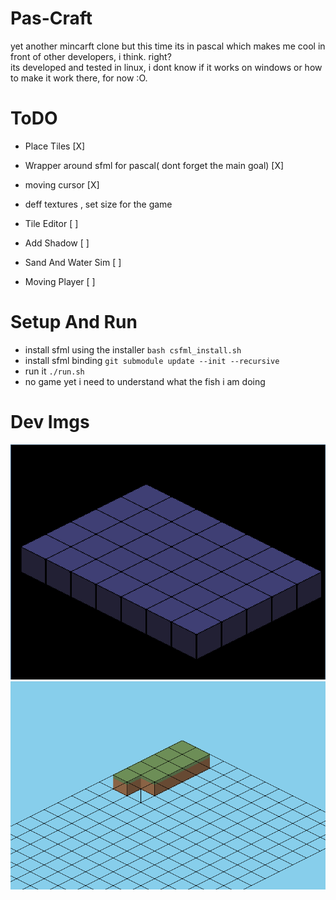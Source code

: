 # Pas-Craft
yet another mincarft clone but this time its in pascal which makes me cool in front of other developers, i think. right?        
its developed and tested in linux, i dont know if it works on windows or how to make it work there, for now :O.    

# ToDO
-   Place Tiles [X]
-   Wrapper around sfml for pascal( dont forget the main goal) [X]
-   moving cursor [X]
-   deff textures , set size for the game

-   Tile Editor [ ]
-   Add Shadow  [ ]
-   Sand And Water Sim [ ]
-   Moving Player [ ]


# Setup And Run
-   install sfml using the installer ``` bash csfml_install.sh ```
-   install sfml binding ``` git submodule update --init --recursive ```
-   run it ``` ./run.sh ```
-   no game yet i need to understand what the fish i am doing



# Dev Imgs
![Placing Tiles](dev_imgs/placing_tiles.png)
![Isometric Grid](dev_imgs/Isometric_grid.png)
